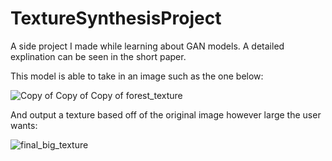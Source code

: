 # TextureSynthesisProject

A side project I made while learning about GAN models. A detailed explination can be seen in the short paper.

This model is able to take in an image such as the one below:

![Copy of Copy of Copy of forest_texture](https://github.com/user-attachments/assets/90588428-3251-4ec2-b66a-7edb9f7f9571)

And output a texture based off of the original image however large the user wants:

![final_big_texture](https://github.com/user-attachments/assets/acffa665-9377-4031-bdaf-74d55a9315e3)
